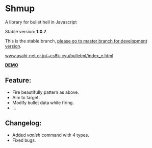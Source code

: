 # Shmup
A library for bullet hell in Javascript

Stable version: **1.0.7**

This is the stable branch, [please go to master branch for development version](https://github.com/Trung0246/Shmup/tree/master).

www.asahi-net.or.jp/~cs8k-cyu/bulletml/index_e.html

[**DEMO**](http://codepen.io/Trung0246/pen/EgAyRZ)

## Feature:
* Fire beautifully pattern as above.
* Aim to target.
* Modify bullet data while firing.
* ...

## Changelog:
* Added *vanish* command with 4 types.
* Fixed bugs.
